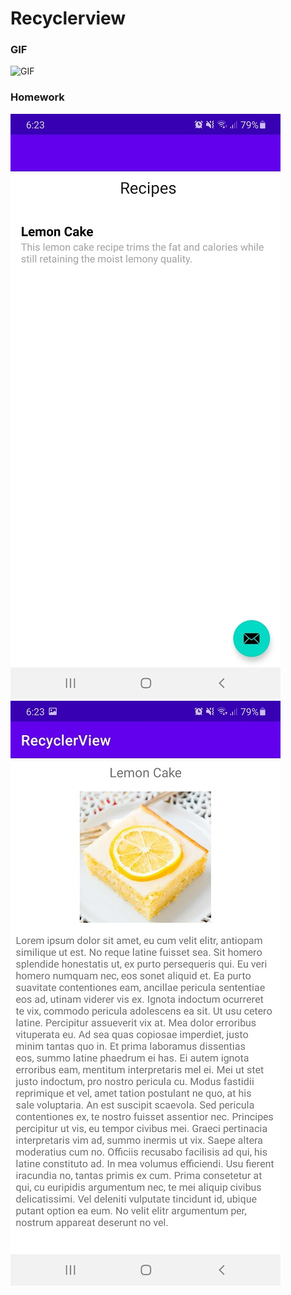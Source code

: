 # Recyclerview
### GIF
![GIF](recycgif.gif)
### Homework
![](./recychwss1.jpg)
![](./recychwss2.jpg)


